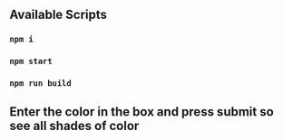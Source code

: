 ## Available Scripts
### `npm i`

### `npm start`

### `npm run build`

## Enter the color in the box and press submit so see all shades of color
